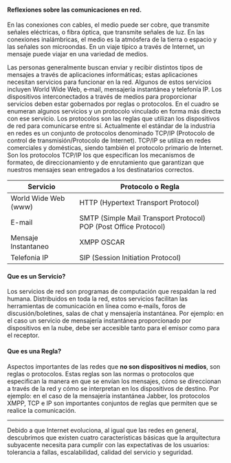 #### Reflexiones sobre las comunicaciones en red. 

En las conexiones con cables, el medio puede ser cobre, que transmite señales eléctricas,
o fibra óptica, que transmite señales de luz. En las conexiones inalámbricas, el medio es la atmósfera de la tierra o espacio y las señales son microondas. En un viaje típico a través de Internet, un mensaje puede viajar en una variedad de medios.

Las personas generalmente buscan enviar y recibir distintos tipos de mensajes a través de aplicaciones informáticas; estas aplicaciones necesitan servicios para funcionar en la red. Algunos de estos servicios incluyen World Wide Web, e‐mail, mensajería instantánea y telefonía IP. Los dispositivos interconectados a través de medios para proporcionar servicios deben estar gobernados por reglas o protocolos. En el cuadro se enumeran algunos servicios y un protocolo vinculado en forma más directa con ese servicio.
Los protocolos son las reglas que utilizan los dispositivos de red para comunicarse entre sí. Actualmente el estándar de la industria en redes es un conjunto de protocolos denominado TCP/IP (Protocolo de control de transmisión/Protocolo de Internet). TCP/IP se utiliza en redes comerciales y domésticas, siendo también el protocolo primario de Internet. Son los protocolos TCP/IP los que especifican los mecanismos de formateo, de direccionamiento y
de enrutamiento que garantizan que nuestros mensajes sean entregados a los destinatarios correctos.


| Servicio             | Protocolo o Regla                                                                                                             |
| -------------------- | ----------------------------------------------------------------------------------------------------------------------------- |
| World Wide Web (www) | HTTP                                                                                           (Hypertext Transport Protocol) |
| E-mail               | SMTP (Simple Mail Transport Protocol)                                         POP (Post Office Protocol)                      |
| Mensaje Instantaneo  | XMPP  OSCAR                                                                                                                   |
| Telefonia IP         | SIP (Session Initiation Protocol)                                                                                             |

#### Que es un Servicio? 
Los servicios de red son programas de computación que respaldan la red humana. Distribuidos en toda la red, estos servicios facilitan las herramientas de comunicación en línea como e‐mails, foros de discusión/boletines, salas de chat y mensajería instantánea. Por ejemplo: en el caso un servicio de mensajería instantánea proporcionado por dispositivos en la nube, debe ser accesible tanto para el emisor como para el receptor.

#### Que es una Regla? 
Aspectos importantes de las redes que **no son dispositivos ni medios**, son reglas o protocolos. Estas reglas son las normas o protocolos que especifican la manera en que se envían los mensajes, cómo se direccionan a través de la red y cómo se interpretan en los dispositivos de destino. Por ejemplo: en el caso de la mensajería instantánea Jabber, los
protocolos XMPP, TCP e IP son importantes conjuntos de reglas que permiten que se realice la comunicación.

--- 

 Debido a que Internet evoluciona, al igual que las redes en general, descubrimos que existen cuatro características básicas que la arquitectura subyacente necesita para cumplir con las expectativas de los usuarios: tolerancia a fallas, escalabilidad, calidad del servicio y seguridad.